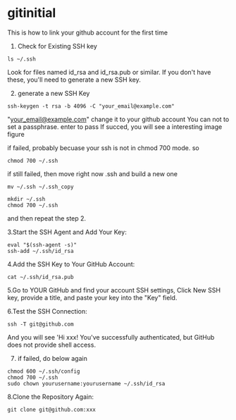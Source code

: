 # gitinitial
This is how to link your github account for the first time

1. Check for Existing SSH key
```
ls ~/.ssh
```
Look for files named id_rsa and id_rsa.pub or similar. 
If you don't have these, you'll need to generate a new SSH key.

2. generate a new SSH Key

```
ssh-keygen -t rsa -b 4096 -C "your_email@example.com"
```
   
"your_email@example.com" change it to your github account 
You can not to set a passphrase. enter to pass
If succed, you will see a interesting image figure

if failed, probably becuase your ssh is not in chmod 700 mode.
so
```
chmod 700 ~/.ssh
```
if still failed, then move right now .ssh and build a new one
```
mv ~/.ssh ~/.ssh_copy
```
```
mkdir ~/.ssh
chmod 700 ~/.ssh
```
and then repeat the step 2. 

3.Start the SSH Agent and Add Your Key:
```
eval "$(ssh-agent -s)"
ssh-add ~/.ssh/id_rsa
```

4.Add the SSH Key to Your GitHub Account:
```
cat ~/.ssh/id_rsa.pub
```
5.Go to YOUR GitHub and find your account SSH settings, Click New SSH key, provide a title, and paste your key into the "Key" field.

6.Test the SSH Connection:
```
ssh -T git@github.com
```
And you will see 'Hi xxx! You've successfully authenticated, but GitHub does not provide shell access.

7. if failed, do below again
```
chmod 600 ~/.ssh/config
chmod 700 ~/.ssh
sudo chown yourusername:yourusername ~/.ssh/id_rsa
```

8.Clone the Repository Again:

```
git clone git@github.com:xxx
```


